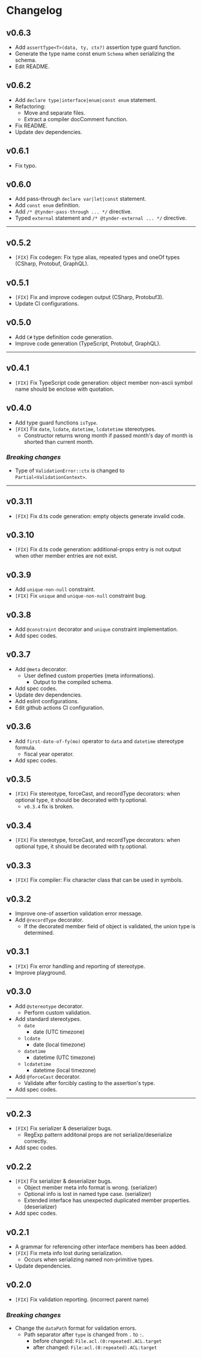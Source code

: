 # Changelog

## v0.6.3

* Add `assertType<T>(data, ty, ctx?)` assertion type guard function.
* Generate the type name const enum `Schema` when serializing the schema.
* Edit README.


## v0.6.2

* Add `declare type|interface|enum|const enum` statement.
* Refactoring:
  * Move and separate files.
  * Extract a compiler docComment function.
* Fix README.
* Update dev dependencies.


## v0.6.1

* Fix typo.


## v0.6.0

* Add pass-through `declare var|let|const` statement.
* Add `const enum` definition.
* Add `/* @tynder-pass-through ... */` directive.
* Typed `external` statement and `/* @tynder-external ... */` directive.


----


## v0.5.2

* `[FIX]` Fix codegen: Fix type alias, repeated types and oneOf types (CSharp, Protobuf, GraphQL).


## v0.5.1

* `[FIX]` Fix and improve codegen output (CSharp, Protobuf3).
* Update CI configurations.


## v0.5.0

* Add `C#` type definition code generation.
* Improve code generation (TypeScript, Protobuf, GraphQL).


----


## v0.4.1

* `[FIX]` Fix TypeScript code generation: object member non-ascii symbol name should be enclose with quotation.


## v0.4.0

* Add type guard functions `isType`.
* `[FIX]` Fix `date`, `lcdate`, `datetime`, `lcdatetime` stereotypes.
  * Constructor returns wrong month if passed month's day of month is shorted than current month.

### _Breaking changes_
* Type of `ValidationError::ctx` is changed to `Partial<ValidationContext>`.


----


## v0.3.11

* `[FIX]` Fix d.ts code generation: empty objects generate invalid code.


## v0.3.10

* `[FIX]` Fix d.ts code generation: additional-props entry is not output when other member entries are not exist.


## v0.3.9

* Add `unique-non-null` constraint.
* `[FIX]` Fix `unique` and `unique-non-null` constraint bug.


## v0.3.8

* Add `@constraint` decorator and `unique` constraint implementation.
* Add spec codes.


## v0.3.7

* Add `@meta` decorator.
  * User defined custom properties (meta informations).
    * Output to the compiled schema.
* Add spec codes.
* Update dev dependencies.
* Add eslint configurations.
* Edit github actions CI configuration.


## v0.3.6

* Add `first-date-of-fy(mo)` operator to `data` and `datetime` stereotype formula.
  * fiscal year operator.
* Add spec codes.


## v0.3.5

* `[FIX]` Fix stereotype, forceCast, and recordType decorators:
  when optional type, it should be decorated with ty.optional.
  * `v0.3.4` fix is broken.


## v0.3.4

* `[FIX]` Fix stereotype, forceCast, and recordType decorators:
  when optional type, it should be decorated with ty.optional.


## v0.3.3

* `[FIX]` Fix compiler: Fix character class that can be used in symbols.


## v0.3.2

* Improve one-of assertion validation error message.
* Add `@recordType` decorator.
  * If the decorated member field of object is validated, the union type is determined.


## v0.3.1

* `[FIX]` Fix error handling and reporting of stereotype.
* Improve playground.


## v0.3.0

* Add `@stereotype` decorator.
  * Perform custom validation.
* Add standard stereotypes.
  * `date`
    * date (UTC timezone)
  * `lcdate`
    * date (local timezone)
  * `datetime`
    * datetime (UTC timezone)
  * `lcdatetime`
    * datetime (local timezone)
* Add `@forceCast` decorator.
  * Validate after forcibly casting to the assertion's type.
* Add spec codes.


----


## v0.2.3

* `[FIX]` Fix serializer & deserializer bugs.
  * RegExp pattern additonal props are not serialize/deserialize correctly.
* Add spec codes.


## v0.2.2

* `[FIX]` Fix serializer & deserializer bugs.
  * Object member meta info format is wrong. (serializer)
  * Optional info is lost in named type case. (serializer)
  * Extended interface has unexpected duplicated member properties. (deserializer)
* Add spec codes.


## v0.2.1

* A grammar for referencing other interface members has been added.
* `[FIX]` Fix meta info lost during serialization.
  * Occurs when serializing named non-primitive types.
* Update dependencies.


## v0.2.0

* `[FIX]` Fix validation reporting. (incorrect parent name)

### _Breaking changes_
* Change the `dataPath` format for validation errors.
  * Path separator after `type` is changed from `.` to `:`.
    * before changed: `File.acl.(0:repeated).ACL.target`
    * after changed: `File:acl.(0:repeated).ACL:target`
